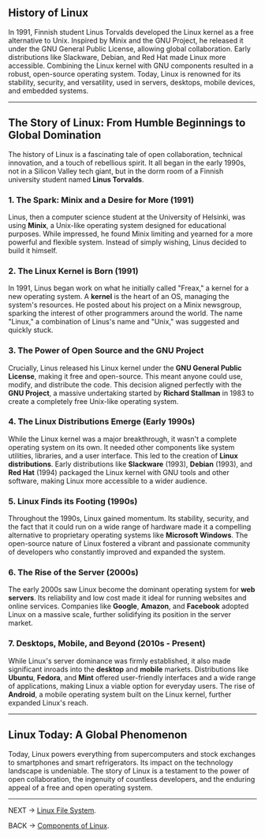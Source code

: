## History of Linux

In 1991, Finnish student Linus Torvalds developed the Linux kernel as a free alternative to Unix. Inspired by Minix and the GNU Project, he released it under the GNU General Public License, allowing global collaboration. Early distributions like Slackware, Debian, and Red Hat made Linux more accessible. Combining the Linux kernel with GNU components resulted in a robust, open-source operating system. Today, Linux is renowned for its stability, security, and versatility, used in servers, desktops, mobile devices, and embedded systems.

---

## The Story of Linux: From Humble Beginnings to Global Domination

The history of Linux is a fascinating tale of open collaboration, technical innovation, and a touch of rebellious spirit. It all began in the early 1990s, not in a Silicon Valley tech giant, but in the dorm room of a Finnish university student named **Linus Torvalds**.

### 1. The Spark: Minix and a Desire for More (1991)

Linus, then a computer science student at the University of Helsinki, was using **Minix**, a Unix-like operating system designed for educational purposes. While impressed, he found Minix limiting and yearned for a more powerful and flexible system. Instead of simply wishing, Linus decided to build it himself.

### 2. The Linux Kernel is Born (1991)

In 1991, Linus began work on what he initially called "Freax," a kernel for a new operating system. A **kernel** is the heart of an OS, managing the system's resources. He posted about his project on a Minix newsgroup, sparking the interest of other programmers around the world. The name "Linux," a combination of Linus's name and "Unix," was suggested and quickly stuck.

### 3. The Power of Open Source and the GNU Project

Crucially, Linus released his Linux kernel under the **GNU General Public License**, making it free and open-source. This meant anyone could use, modify, and distribute the code. This decision aligned perfectly with the **GNU Project**, a massive undertaking started by **Richard Stallman** in 1983 to create a completely free Unix-like operating system.

### 4. The Linux Distributions Emerge (Early 1990s)

While the Linux kernel was a major breakthrough, it wasn't a complete operating system on its own. It needed other components like system utilities, libraries, and a user interface. This led to the creation of **Linux distributions**. Early distributions like **Slackware** (1993), **Debian** (1993), and **Red Hat** (1994) packaged the Linux kernel with GNU tools and other software, making Linux more accessible to a wider audience.

### 5. Linux Finds its Footing (1990s)

Throughout the 1990s, Linux gained momentum. Its stability, security, and the fact that it could run on a wide range of hardware made it a compelling alternative to proprietary operating systems like **Microsoft Windows**. The open-source nature of Linux fostered a vibrant and passionate community of developers who constantly improved and expanded the system.

### 6. The Rise of the Server (2000s)

The early 2000s saw Linux become the dominant operating system for **web servers**. Its reliability and low cost made it ideal for running websites and online services. Companies like **Google**, **Amazon**, and **Facebook** adopted Linux on a massive scale, further solidifying its position in the server market.

### 7. Desktops, Mobile, and Beyond (2010s - Present)

While Linux's server dominance was firmly established, it also made significant inroads into the **desktop** and **mobile** markets. Distributions like **Ubuntu**, **Fedora**, and **Mint** offered user-friendly interfaces and a wide range of applications, making Linux a viable option for everyday users. The rise of **Android**, a mobile operating system built on the Linux kernel, further expanded Linux's reach.

---

## Linux Today: A Global Phenomenon

Today, Linux powers everything from supercomputers and stock exchanges to smartphones and smart refrigerators. Its impact on the technology landscape is undeniable. The story of Linux is a testament to the power of open collaboration, the ingenuity of countless developers, and the enduring appeal of a free and open operating system.

---


NEXT -> [Linux File System](FileSystem.md).

BACK -> [Components of Linux](Components.md).
